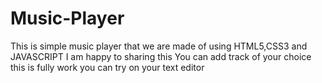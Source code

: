 # Music-Player
This is simple music player that we are made of using HTML5,CSS3 and JAVASCRIPT I am happy to sharing this
You can add track of your choice this is fully work you can try on your text editor
